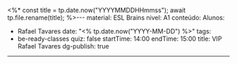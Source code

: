 <%*
const title = tp.date.now("YYYYMMDDHHmmss");
await tp.file.rename(title);
%>---
material: ESL Brains
nivel: A1
conteúdo: 
Alunos:
  - Rafael Tavares
date: "<% tp.date.now("YYYY-MM-DD") %>"
tags:
  - be-ready-classes
quiz: false
startTime: 14:00
endTime: 15:00
title: VIP Rafael Tavares
dg-publish: true
---
